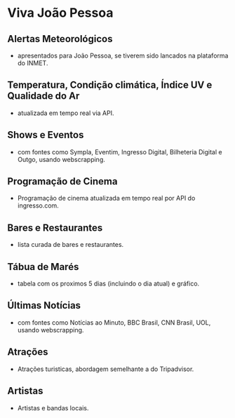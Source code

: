 # Viva João Pessoa

## Alertas Meteorológicos 
  - apresentados para João Pessoa, se tiverem sido lancados na plataforma do INMET.
## Temperatura, Condição climática, Índice UV e Qualidade do Ar 
  - atualizada em tempo real via API. 
## Shows e Eventos 
  - com fontes como Sympla, Eventim, Ingresso Digital, Bilheteria Digital e Outgo, usando webscrapping.
## Programação de Cinema 
  - Programação de cinema atualizada em tempo real por API do ingresso.com.
## Bares e Restaurantes 
  - lista curada de bares e restaurantes.
## Tábua de Marés 
  - tabela com os proximos 5 dias (incluindo o dia atual) e gráfico.
## Últimas Notícias 
  - com fontes como Notícias ao Minuto, BBC Brasil, CNN Brasil, UOL, usando webscrapping. 
## Atrações 
  - Atrações turisticas, abordagem semelhante a do Tripadvisor.
## Artistas 
  - Artistas e bandas locais.
